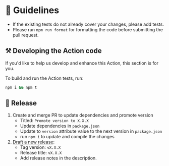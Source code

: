 # 📖 Guidelines
-   If the existing tests do not already cover your changes, please add tests.
-   Please run `npm run format` for formatting the code before submitting the pull request.

## ⚒️ Developing the Action code

If you'd like to help us develop and enhance this Action, this section is for you.

To build and run the Action tests, run:

```bash
npm i && npm t
```

## 🚀 Release
1. Create and merge PR to update dependencies and promote version
    * Titled: `Promote version to X.X.X`
    * Update dependencies in `package.json`
    * Update to `version` attribute value to the next version in `package.json`
    * run `npm i` to update and compile the changes
2. [Draft a new release](https://github.com/attiasas/breaking-change-validator/releases/new):
    * Tag version: `vX.X.X`
    * Release title: `vX.X.X`
    * Add release notes in the description.